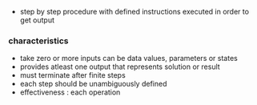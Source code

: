 - step by step procedure with defined instructions executed in order to get output

### characteristics
- take zero or more inputs
	can be data values, parameters or states
- provides atleast one output that represents solution or result
- must terminate after finite steps
- each step should be unambiguously defined
- effectiveness : each operation 